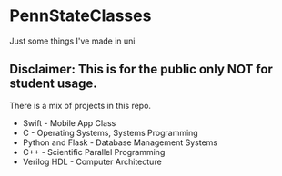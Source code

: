 # PennStateClasses
Just some things I've made in uni

## Disclaimer: This is for the public only NOT for student usage.

There is a mix of projects in this repo.

* Swift - Mobile App Class
* C - Operating Systems, Systems Programming
* Python and Flask - Database Management Systems
* C++ - Scientific Parallel Programming
* Verilog HDL - Computer Architecture
